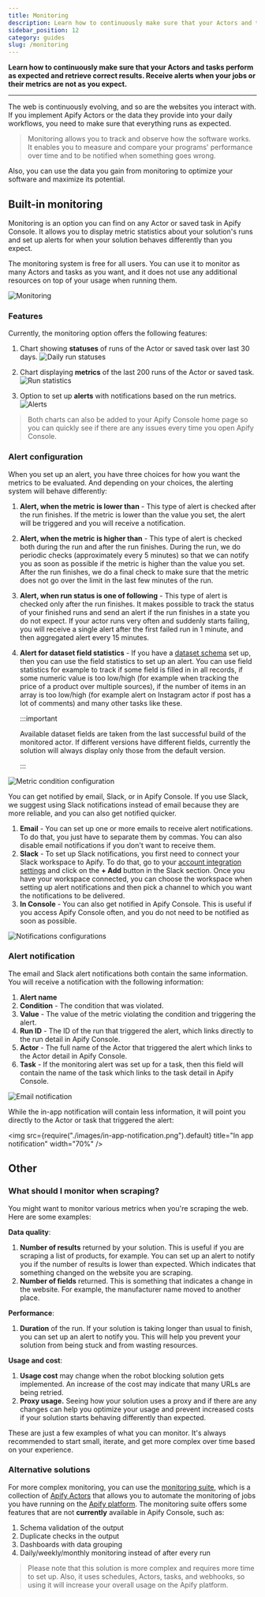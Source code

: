 ```yaml
---
title: Monitoring
description: Learn how to continuously make sure that your Actors and tasks perform as expected and retrieve correct results. Receive alerts when your jobs or their metrics are not as you expect.
sidebar_position: 12
category: guides
slug: /monitoring
---
```


**Learn how to continuously make sure that your Actors and tasks perform as expected and retrieve correct results. Receive alerts when your jobs or their metrics are not as you expect.**

---

The web is continuously evolving, and so are the websites you interact with. If you implement Apify Actors or the data they provide into your daily workflows, you need to make sure that everything runs as expected.

> Monitoring allows you to track and observe how the software works. It enables you to measure and compare your programs' performance over time and to be notified when something goes wrong.

Also, you can use the data you gain from monitoring to optimize your software and maximize its potential.

## Built-in monitoring

Monitoring is an option you can find on any Actor or saved task in Apify Console. It allows you to display metric statistics about your solution's runs and set up alerts for when your solution behaves differently than you expect.

The monitoring system is free for all users. You can use it to monitor as many Actors and tasks as you want, and it does not use any additional resources on top of your usage when running them.

![Monitoring](./images/monitoring.png)

### Features

Currently, the monitoring option offers the following features:

1. Chart showing **statuses** of runs of the Actor or saved task over last 30 days.
    ![Daily run statuses](./images/daily-run-statuses.png)

2. Chart displaying **metrics** of the last 200 runs of the Actor or saved task.
    ![Run statistics](./images/run-statistics-chart.png)

3. Option to set up **alerts** with notifications based on the run metrics.
    ![Alerts](./images/alerts.png)

> Both charts can also be added to your Apify Console home page so you can quickly see if there are any issues every time you open Apify Console.

### Alert configuration

When you set up an alert, you have three choices for how you want the metrics to be evaluated. And depending on your choices, the alerting system will behave differently:

1. **Alert, when the metric is lower than** - This type of alert is checked after the run finishes. If the metric is lower than the value you set, the alert will be triggered and you will receive a notification.

2. **Alert, when the metric is higher than** - This type of alert is checked both during the run and after the run finishes. During the run, we do periodic checks (approximately every 5 minutes) so that we can notify you as soon as possible if the metric is higher than the value you set. After the run finishes, we do a final check to make sure that the metric does not go over the limit in the last few minutes of the run.

3. **Alert, when run status is one of following** - This type of alert is checked only after the run finishes. It makes possible to track the status of your finished runs and send an alert if the run finishes in a state you do not expect. If your actor runs very often and suddenly starts failing, you will receive a single alert after the first failed run in 1 minute, and then aggregated alert every 15 minutes.

4. **Alert for dataset field statistics** - If you have a [dataset schema](../actors/development/actor_definition/dataset_schema/validation.md) set up, then you can use the field statistics to set up an alert. You can use field statistics for example to track if some field is filled in in all records, if some numeric value is too low/high (for example when tracking the price of a product over multiple sources), if the number of items in an array is too low/high (for example alert on Instagram actor if post has a lot of comments) and many other tasks like these.

    :::important

    Available dataset fields are taken from the last successful build of the monitored actor. If different versions have different fields, currently the solution will always display only those from the default version.

    :::

![Metric condition configuration](./images/metric-options.png)

You can get notified by email, Slack, or in Apify Console. If you use Slack, we suggest using Slack notifications instead of email because they are more reliable, and you can also get notified quicker.

1. **Email** - You can set up one or more emails to receive alert notifications. To do that, you just have to separate them by commas. You can also disable email notifications if you don't want to receive them.
2. **Slack** - To set up Slack notifications, you first need to connect your Slack workspace to Apify. To do that, go to your [account integration settings](https://console.apify.com/account/integrations) and click on the **+ Add** button in the Slack section. Once you have your workspace connected, you can choose the workspace when setting up alert notifications and then pick a channel to which you want the notifications to be delivered.
3. **In Console** - You can also get notified in Apify Console. This is useful if you access Apify Console often, and you do not need to be notified as soon as possible.

![Notifications configurations](./images/notifications.png)

### Alert notification

The email and Slack alert notifications both contain the same information. You will receive a notification with the following information:

1. **Alert name**
2. **Condition** - The condition that was violated.
3. **Value** - The value of the metric violating the condition and triggering the alert.
4. **Run ID** - The ID of the run that triggered the alert, which links directly to the run detail in Apify Console.
5. **Actor** - The full name of the Actor that triggered the alert which links to the Actor detail in Apify Console.
6. **Task** - If the monitoring alert was set up for a task, then this field will contain the name of the task which links to the task detail in Apify Console.

![Email notification](./images/email-notification.png)

While the in-app notification will contain less information, it will point you directly to the Actor or task that triggered the alert:

 <img src={require("./images/in-app-notification.png").default} title="In app notification" width="70%" />

## Other

### What should I monitor when scraping?

You might want to monitor various metrics when you're scraping the web. Here are some examples:

**Data quality**:

1. **Number of results** returned by your solution. This is useful if you are scraping a list of products, for example. You can set up an alert to notify you if the number of results is lower than expected. Which indicates that something changed on the website you are scraping.
2. **Number of fields** returned. This is something that indicates a change in the website. For example, the manufacturer name moved to another place.

**Performance**:

1. **Duration** of the run. If your solution is taking longer than usual to finish, you can set up an alert to notify you. This will help you prevent your solution from being stuck and from wasting resources.

**Usage and cost**:

1. **Usage cost** may change when the robot blocking solution gets implemented. An increase of the cost may indicate that many URLs are being retried.
2. **Proxy usage.** Seeing how your solution uses a proxy and if there are any changes can help you optimize your usage and prevent increased costs if your solution starts behaving differently than expected.

These are just a few examples of what you can monitor. It's always recommended to start small, iterate, and get more complex over time based on your experience.

### Alternative solutions

For more complex monitoring, you can use the [monitoring suite](https://apify.com/apify/monitoring), which is a collection of [Apify Actors](../actors/index.mdx) that allows you to automate the monitoring of jobs you have running on the [Apify platform](https://apify.com). The monitoring suite offers some features that are not **currently** available in Apify Console, such as:

1. Schema validation of the output
2. Duplicate checks in the output
3. Dashboards with data grouping
4. Daily/weekly/monthly monitoring instead of after every run

> Please note that this solution is more complex and requires more time to set up. Also, it uses schedules, Actors, tasks, and webhooks, so using it will increase your overall usage on the Apify platform.
